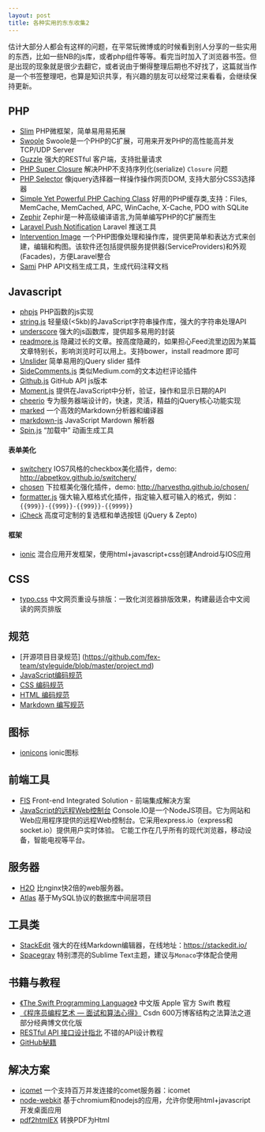 ```yaml
---
layout: post
title: 各种实用的东东收集2
---
```


估计大部分人都会有这样的问题，在平常玩微博或的时候看到别人分享的一些实用的东西，比如一些NB的js库，或者php组件等等。看完当时加入了浏览器书签。但是出现的现象就是很少去翻它，或者说由于懒得整理后期也不好找了，这篇就当作是一个书签整理吧，也算是知识共享，有兴趣的朋友可以经常过来看看，会继续保持更新。

## PHP
- [Slim](https://github.com/codeguy/Slim) PHP微框架，简单易用易拓展
- [Swoole](https://github.com/swoole/swoole-src) Swoole是一个PHP的C扩展，可用来开发PHP的高性能高并发TCP/UDP Server
- [Guzzle](https://github.com/guzzle/guzzle) 强大的RESTful 客户端，支持批量请求
- [PHP Super Closure](https://github.com/jeremeamia/super_closure)  解决PHP不支持序列化(serialize) `Closure` 问题
- [PHP Selector](https://github.com/visionmedia/php-selector) 像jquery选择器一样操作操作网页DOM, 支持大部分CSS3选择器
- [Simple Yet Powerful PHP Caching Class](https://github.com/khoaofgod/phpfastcache) 好用的PHP缓存类,支持：Files, MemCache, MemCached, APC, WinCache, X-Cache, PDO with SQLite
- [Zephir](https://github.com/phalcon/zephir) Zephir是一种高级编译语言,为简单编写PHP的C扩展而生
- [Laravel Push Notification](https://github.com/davibennun/laravel-push-notification) Laravel 推送工具
- [Intervention Image](https://github.com/Intervention/image) 一个PHP图像处理和操作库，提供更简单和表达方式来创建，编辑和构图。该软件还包括提供服务提供器(ServiceProviders)和外观(Facades)，方便Laravel整合
- [Sami](https://github.com/fabpot/Sami) PHP API文档生成工具，生成代码注释文档



## Javascript

- [phpjs](http://phpjs.org/) PHP函数的js实现
- [string.js](https://github.com/jprichardson/string.js) 轻量级(<5kb)的JavaScript字符串操作库，强大的字符串处理API
- [underscore](https://github.com/jashkenas/underscore) 强大的js函数库，提供超多易用的封装
- [readmore.js](http://jedfoster.com/Readmore.js)  隐藏过长的文章。按高度隐藏的，如果担心Feed流里边因为某篇文章特别长，影响浏览时可以用上。支持bower，install readmore 即可
- [Unslider](https://github.com/idiot/unslider) 简单易用的jQuery slider 插件
- [SideComments.js](http://aroc.github.io/side-comments-demo/) 类似Medium.com的文本边栏评论插件
- [Github.js](https://github.com/michael/github) GitHub API js版本
- [Moment.js](https://github.com/moment/moment) 提供在JavaScript中分析，验证，操作和显示日期的API
- [cheerio](https://github.com/cheeriojs/cheerio) 专为服务器端设计的，快速，灵活，精益的jQuery核心功能实现
- [marked](https://github.com/chjj/marked) 一个高效的Markdown分析器和编译器
- [markdown-js](https://github.com/evilstreak/markdown-js) JavaScript Mardown 解析器
- [Spin.js](https://github.com/fgnass/spin.js) “加载中” 动画生成工具

#### 表单美化

- [switchery](https://github.com/abpetkov/switchery) IOS7风格的checkbox美化插件，demo: http://abpetkov.github.io/switchery/
- [chosen](https://github.com/harvesthq/chosen) 下拉框美化强化插件，demo: http://harvesthq.github.io/chosen/
- [formatter.js](https://github.com/firstopinion/formatter.js) 强大输入框格式化插件，指定输入框可输入的格式，例如：`{{999}}-{{999}}-{{999}}-{{9999}}`
- [iCheck](https://github.com/fronteed/iCheck) 高度可定制的复选框和单选按钮 (jQuery & Zepto)


#### 框架
- [ionic](http://ionicframework.com/) 混合应用开发框架，使用html+javascript+css创建Android与IOS应用

## CSS

- [typo.css](https://github.com/sofish/typo.css) 中文网页重设与排版：一致化浏览器排版效果，构建最适合中文阅读的网页排版

## 规范
- [开源项目目录规范] (https://github.com/fex-team/styleguide/blob/master/project.md)
- [JavaScript编码规范](https://github.com/fex-team/styleguide/blob/master/javascript.md)
- [CSS 编码规范](https://github.com/fex-team/styleguide/blob/master/css.md)
- [HTML 编码规范](https://github.com/fex-team/styleguide/blob/master/html.md)
- [Markdown 编写规范](https://github.com/fex-team/styleguide/blob/master/markdown.md)

## 图标

- [ionicons](https://github.com/driftyco/ionicons) ionic图标

## 前端工具
- [FIS](https://github.com/fex-team/fis) Front-end Integrated Solution - 前端集成解决方案
- [JavaScript的远程Web控制台](https://github.com/nkashyap/console.io) Console.IO是一个NodeJS项目。它为网站和Web应用程序提供的远程Web控制台。它采用express.io（express和socket.io）提供用户实时体验。  它能工作在几乎所有的现代浏览器，移动设备，智能电视等平台。

## 服务器
- [H2O](https://github.com/kazuho/h2o) 比nginx快2倍的web服务器。
- [Atlas](https://github.com/Qihoo360/Atlas) 基于MySQL协议的数据库中间层项目

## 工具类
- [StackEdit](https://github.com/benweet/stackedit) 强大的在线Markdown编辑器，在线地址：https://stackedit.io/
- [Spacegray](https://github.com/kkga/spacegray) 特别漂亮的Sublime Text主题，建议与`Monaco`字体配合使用

## 书籍与教程
- [《The Swift Programming Language》](https://github.com/numbbbbb/the-swift-programming-language-in-chinese) 中文版 Apple 官方 Swift 教程
- [《程序员编程艺术 — 面试和算法心得》](https://github.com/julycoding/The-Art-Of-Programming-By-July) Csdn 600万博客结构之法算法之道部分经典博文优化版
- [RESTful API 接口设计指北](https://github.com/bolasblack/api-guide) 不错的API设计教程
- [GitHub秘籍](https://github.com/tiimgreen/github-cheat-sheet/blob/master/README.zh-cn.md)



## 解决方案
- [icomet](https://github.com/ideawu/icomet) 一个支持百万并发连接的comet服务器：icomet
- [node-webkit](https://github.com/rogerwang/node-webkit) 基于chromium和nodejs的应用，允许你使用html+javascript开发桌面应用
- [pdf2htmlEX](https://github.com/coolwanglu/pdf2htmlEX) 转换PDF为Html

